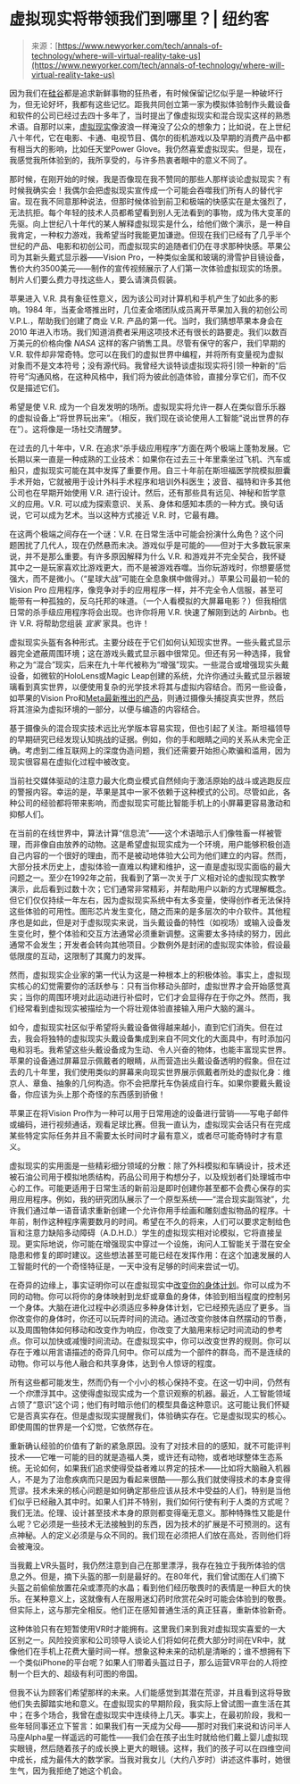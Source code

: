 <!--yml

category: 未分类

date: 2024-05-27 14:31:59

-->

# 虚拟现实将带领我们到哪里？| 纽约客

> 来源：[https://www.newyorker.com/tech/annals-of-technology/where-will-virtual-reality-take-us](https://www.newyorker.com/tech/annals-of-technology/where-will-virtual-reality-take-us)

因为我们在[硅谷](https://www.newyorker.com/tag/silicon-valley)都是追求新鲜事物的狂热者，有时候保留记忆似乎是一种破坏行为，但无论好坏，我都有这些记忆。距我共同创立第一家为模拟体验制作头戴设备和软件的公司已经过去四十多年了，当时提出了像虚拟现实和混合现实这样的熟悉术语。自那时以来，[虚拟现实](https://www.newyorker.com/tag/virtual-reality)像波浪一样淹没了公众的想象力；比如说，在上世纪八十年代，它在电影、卡通、电视节目、偶尔的街机游戏以及早期的消费产品中都有相当大的影响，比如任天堂Power Glove。我仍然喜爱虚拟现实。但是，现在，我感觉我所体验到的，我所享受的，与许多热衷者眼中的意义不同了。

那时候，在刚开始的时候，我是否像现在我不赞同的那些人那样谈论虚拟现实？有时候我确实会！我偶尔会把虚拟现实宣传成一个可能会吞噬我们所有人的替代宇宙。现在我不同意那种说法，但那时候体验到前卫和极端的快感实在是太强烈了，无法抗拒。每个年轻的技术人员都希望看到别人无法看到的事物，成为伟大变革的先驱。向上世纪八十年代的某人解释虚拟现实是什么，给他们做个演示，是一种自我肯定，一种权力游戏，我希望当时我能更加谦逊。但现在我们已经有了几乎半个世纪的产品、电影和初创公司，而虚拟现实的追随者们仍在寻求那种快感。苹果公司为其新头戴式显示器——Vision Pro，一种类似金属和玻璃的滑雪护目镜设备，售价大约3500美元——制作的宣传视频展示了人们第一次体验虚拟现实的场景。制片人们要么费力寻找这些人，要么请演员假装。

苹果进入 V.R. 具有象征性意义，因为该公司对计算机和手机产生了如此多的影响。1984 年，当麦金塔推出时，几位麦金塔团队成员离开苹果加入我的初创公司 V.P.L.，帮助我们创建了商业 V.R. 产品的第一代。当时，我们猜想苹果本身会在 2010 年进入市场。我们知道消费者采用这项技术还有很长的路要走。我们以数百万美元的价格向像 *NASA* 这样的客户销售工具。尽管有保守的客户，我们早期的 V.R. 软件却非常奇特。您可以在我们的虚拟世界中编程，并将所有变量视为虚拟对象而不是文本符号；没有源代码。我曾经大谈特谈虚拟现实将引领一种新的“后符号”沟通风格，在这种风格中，我们将为彼此创造体验，直接分享它们，而不仅仅是描述它们。

希望是使 V.R. 成为一个自发发明的场所。虚拟现实将允许一群人在类似音乐乐器的虚拟设备上“将世界玩出来”。（相反，我们现在谈论使用人工智能“说出世界的存在”）。这将像是一场社交清醒梦。

在过去的几十年中，V.R. 在追求“杀手级应用程序”方面在两个极端上蓬勃发展。它长期以来一直是一种成熟的工业技术：如果你在过去三十年里乘坐过飞机、汽车或船只，虚拟现实可能在其中发挥了重要作用。自三十年前在斯坦福医学院模拟胆囊手术开始，它就被用于设计外科手术程序和培训外科医生；波音、福特和许多其他公司也在早期开始使用 V.R. 进行设计。然后，还有那些具有远见、神秘和哲学意义的应用。V.R. 可以成为探索意识、关系、身体和感知本质的一种方式。换句话说，它可以成为艺术。当以这种方式接近 V.R. 时，它最有趣。

在这两个极端之间存在一个谜：V.R. 在日常生活中可能会扮演什么角色？这个问题困扰了几代人，现在仍然悬而未决。游戏似乎是可能的——但对于大多数玩家来说，并不是那么重要。有许多原因解释为什么 V.R. 和游戏并不完全契合，我怀疑其中之一是玩家喜欢比游戏更大，而不是被游戏吞噬。当你玩游戏时，你想要感觉强大，而不是微小。（“星球大战”可能在全息象棋中做得对。）苹果公司最初一轮的 Vision Pro 应用程序，像竞争对手的应用程序一样，并不完全令人信服，甚至可能带有一种孤独的，反乌托邦的味道。（一个人看模拟的大屏幕电影？）但我相信日常的杀手级应用程序将会出现。也许你将用 V.R. 快速了解刚到达的 Airbnb。也许 V.R. 将帮助您组装 *宜家* 家具。也许！

虚拟现实头盔有各种形式。主要分歧在于它们如何认知现实世界。一些头戴式显示器完全遮蔽周围环境；这在游戏头戴式显示器中很常见。但还有另一种选择，我曾称之为“混合”现实，后来在九十年代被称为“增强”现实。一些混合或增强现实头戴设备，如微软的HoloLens或Magic Leap创建的系统，允许你通过头戴式显示器玻璃看到真实世界，以便使用复杂的光学技术将其与虚拟内容结合。而另一些设备，如苹果的Vision Pro和[Meta最新推出的产品](https://www.newyorker.com/culture/infinite-scroll/we-already-live-in-facebooks-metaverse)，则通过摄像头捕捉真实世界，然后将其渲染为虚拟环境的一部分，以便与编造的内容结合。

基于摄像头的混合现实技术远比光学版本容易实现，但也引起了关注。斯坦福领导的早期研究已经发现认知挑战的证据。例如，你的手和眼睛之间的关系从未完全正确。考虑到二维互联网上的深度伪造问题，我们还需要开始担心欺骗和滥用，因为现实很容易在虚拟化过程中被改变。

当前社交媒体驱动的注意力最大化商业模式自然倾向于激活原始的战斗或逃跑反应的警报内容。幸运的是，苹果是其中一家不依赖于这种模式的公司。尽管如此，各种公司的经验都将带来影响，而虚拟现实可能比智能手机上的小屏幕更容易激动和抑郁人们。

在当前的在线世界中，算法计算“信息流”——这个术语暗示人们像牲畜一样被管理，而非像自由放养的动物。这是希望虚拟现实成为一个环境，用户能够积极创造自己内容的一个很好的理由，而不是被动地体验大公司为他们建立的内容。然而，大部分技术历史上，虚拟体验一直难以构建和维护，这一直是虚拟现实面临的最大问题之一。至少在1992年之前，我看到了第一次关于广义相对论的虚拟现实教学演示，此后看到过数十次；它们通常非常精彩，并帮助用户以新的方式理解概念。但它们仅仅持续一年左右，因为虚拟现实系统中有太多变量，使得创作者无法保持这些体验的可用性。图形芯片发生变化，随之而来的是多层次的中介软件。其他程序也是如此，但是对于虚拟现实来说，当头戴设备的特性（如视场）或输入设备发生变化时，整个体验和交互方法通常必须重新调整。这需要太多持续的努力，因此通常不会发生；开发者会转向其他项目。少数例外是封闭的虚拟现实体验，假设最低限度的互动，这限制了其魔力的发挥。

然而，虚拟现实企业家的第一代认为这是一种根本上的积极体验。事实上，虚拟现实核心的幻觉需要你的活跃参与：只有当你移动头部时，虚拟世界才会开始感觉真实；当你的周围环境对此运动进行补偿时，它们才会显得存在于你之外。然而，我们经常看到虚拟现实被描绘为一个将壮观体验直接输入用户大脑的漏斗。

如今，虚拟现实社区似乎希望将头戴设备做得越来越小，直到它们消失。但在过去，我会将独特的虚拟现实头戴设备集成到来自不同文化的大面具中，有时添加闪电和羽毛。我希望这些头戴设备成为生动、令人兴奋的物体，也能丰富现实世界。苹果的设备通过屏幕显示佩戴者的眼睛，从而营造出头戴设备透明的假象。但在过去的几十年里，我们使用类似的屏幕来向现实世界展示佩戴者所处的虚拟化身：维京人、章鱼、抽象的几何构造。你不会把摩托车伪装成自行车。如果你要戴头戴设备，你应该为头上那个奇怪的东西感到骄傲！

苹果正在将Vision Pro作为一种可以用于日常用途的设备进行营销——写电子邮件或编码，进行视频通话，观看足球比赛。但我一直认为，虚拟现实会话只有在完成某些特定实际任务并且不需要太长时间时才最有意义，或者尽可能奇特时才有意义。

虚拟现实的实用面是一些精彩细分领域的分散：除了外科模拟和车辆设计，技术还被石油公司用于模拟地质结构，药品公司用于构想分子，以及规划者们处理城市中心的工作。可能更适用于日常生活的新前沿是即时创建你甚至都不会费心保存的实用应用程序。例如，我的研究团队展示了一个原型系统——“混合现实副驾驶”，允许我们通过单一语音请求重新创建一个允许你用手绘画和雕刻虚拟物品的程序。十年前，制作这种程序需要数月的时间。希望在不久的将来，人们可以要求定制给色盲和注意力缺陷多动障碍（A.D.H.D.）学生的虚拟现实相对论模拟，它将直接呈现。更实际地说，你可能在增强现实中穿过一个设施，询问人工智能关于潜在安全隐患和修复的即时建议。这些想法甚至可能已经在发挥作用：在这个加速发展的人工智能时代的一个奇怪特征是，一天中没有足够的时间来尝试一切。

在奇异的边缘上，事实证明你可以在虚拟现实中[改变你的身体计划](https://www.newyorker.com/magazine/2018/04/02/are-we-already-living-in-virtual-reality)。你可以成为不同的动物。你可以将你的身体映射到龙虾或章鱼的身体，体验到相当程度的控制另一个身体。大脑在进化过程中必须适应多种身体计划，它已经预先适应了更多。当你改变你的身体时，你还可以玩弄时间的流动。通过改变你肢体自然摆动的节奏，以及周围物体如何移动和改变作为响应，你改变了大脑用来标记时间流动的参考点。你可以加快或减慢时间流动。在虚拟现实中，你可以改变世界的规则。你可以存在于难以用言语描述的奇异几何中。你可以成为一个部件的群岛，而不是连续的动物。你可以与他人融合和共享身体，达到令人惊讶的程度。

所有这些都可能发生，然而仍有一个小小的核心保持不变。在这一切中间，仍然有一个*你*漂浮其中。这使得虚拟现实成为一个意识观察的机器。最近，人工智能领域占领了“意识”这个词；他们有时暗示他们的模型具备这种意识。这可能让我们怀疑它是否真实存在。但是虚拟现实提醒我们，体验确实存在。它是虚拟现实的核心。即使周围的世界是一个幻觉，它依然存在。

重新确认经验的价值有了新的紧急原因。没有了对技术目的的感知，就不可能评判技术——它唯一可能的目的就是造福人类，或许还有动物，或者地球整体生态系统。无论如何，如果我们追求使得受益者难以界定的技术——比如将大脑融入机器人，不是为了治愈疾病而只是因为看起来很酷——那么我们就使得技术的本身变得荒谬。技术未来的核心问题是如何确定那些应该从技术中受益的人们，特别是当他们似乎已经融入其中时。如果人们并不特别，我们如何行使有利于人类的方式呢？我们无法。伦理、设计甚至技术本身的原则都变得毫无意义。那种特殊性又能是什么呢？它必须是一些技术无法接触到的东西，因为技术的扩展是不可预测的。这有点神秘。人的定义必须是与众不同的。我们现在必须把人们放在高处，否则他们将会被淹没。

当我戴上VR头盔时，我仍然注意到自己在那里漂浮，我存在独立于我所体验的信息之外。但是，摘下头盔的那一刻是最好的。在80年代，我们曾试图在人们摘下头盔之前偷偷放置花朵或漂亮的水晶；看到他们经历敬畏时的表情是一种巨大的快乐。在某种意义上，这就像有人在服用迷幻药时欣赏花朵时可能会体验到的敬畏。但实际上，这与那完全相反。他们正在感知普通生活的真正狂喜，重新体验新奇。

这种体验只有在短暂使用VR时才能拥有。这里我们来到我对虚拟现实喜爱的一大区别之一。风险投资家和公司领导人谈论人们将如何花费大部分时间在VR中，就像他们在手机上花费大量时间一样。想象这种未来的动机是清晰的；谁不想拥有下一个类似iPhone的平台呢？如果人们带着头盔过日子，那么运营VR平台的人将控制一个巨大的、超级有利可图的帝国。

但我不认为顾客们希望那样的未来。人们能感觉到其潜在荒谬，并且看到这将导致他们失去脚踏实地和意义。在虚拟现实的早期阶段，我实际上曾试图一直生活在其中；在多个场合，我曾在虚拟现实中连续待上几天。事实上，在最初阶段，我和一些年轻同事还立下誓言：如果我们有一天成为父母——那时对我们来说和访问半人马座Alpha星一样遥远的可能性——我们会在孩子出生时就给他们戴上婴儿虚拟现实眼镜，然后随着孩子的成长换上更大的眼镜。这样，我们的孩子可以在四维空间中成长，成为最伟大的数学家。当我对我女儿（大约八岁时）讲述这件事时，她很生气，因为我拒绝了她这个机会。
